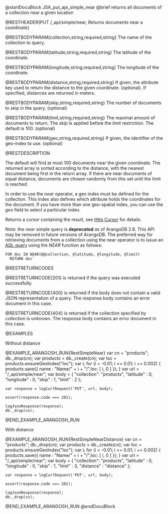 
@startDocuBlock JSA_put_api_simple_near
@brief returns all documents of a collection near a given location

@RESTHEADER{PUT /_api/simple/near, Returns documents near a coordinate}

@RESTBODYPARAM{collection,string,required,string}
The name of the collection to query.

@RESTBODYPARAM{latitude,string,required,string}
The latitude of the coordinate.

@RESTBODYPARAM{longitude,string,required,string}
The longitude of the coordinate.

@RESTBODYPARAM{distance,string,required,string}
If given, the attribute key used to return the distance to
the given coordinate. (optional). If specified, distances are returned in meters.

@RESTBODYPARAM{skip,string,required,string}
The number of documents to skip in the query. (optional)

@RESTBODYPARAM{limit,string,required,string}
The maximal amount of documents to return. The *skip* is
applied before the *limit* restriction. The default is 100. (optional)

@RESTBODYPARAM{geo,string,required,string}
If given, the identifier of the geo-index to use. (optional)

@RESTDESCRIPTION

The default will find at most 100 documents near the given coordinate.  The
returned array is sorted according to the distance, with the nearest document
being first in the return array. If there are near documents of equal distance, documents
are chosen randomly from this set until the limit is reached.

In order to use the *near* operator, a geo index must be defined for the
collection. This index also defines which attribute holds the coordinates
for the document.  If you have more than one geo-spatial index, you can use
the *geo* field to select a particular index.


Returns a cursor containing the result, see [Http Cursor](../HttpAqlQueryCursor/README.md) for details.

Note: the *near* simple query is **deprecated** as of ArangoDB 2.6. 
This API may be removed in future versions of ArangoDB. The preferred
way for retrieving documents from a collection using the near operator is
to issue an [AQL query](../Aql/GeoFunctions.md) using the *NEAR* function as follows: 


    FOR doc IN NEAR(@@collection, @latitude, @longitude, @limit)
      RETURN doc`

@RESTRETURNCODES

@RESTRETURNCODE{201}
is returned if the query was executed successfully.

@RESTRETURNCODE{400}
is returned if the body does not contain a valid JSON representation of a
query. The response body contains an error document in this case.

@RESTRETURNCODE{404}
is returned if the collection specified by *collection* is unknown.  The
response body contains an error document in this case.

@EXAMPLES

Without distance

@EXAMPLE_ARANGOSH_RUN{RestSimpleNear}
    var cn = "products";
    db._drop(cn);
    var products = db._create(cn);
    var loc = products.ensureGeoIndex("loc");
    var i;
    for (i = -0.01;  i <= 0.01;  i += 0.002) {
      products.save({ name : "Name/" + i + "/",loc: [ i, 0 ] });
    }
    var url = "/_api/simple/near";
    var body = {
      "collection": "products",
      "latitude" : 0,
      "longitude" : 0,
      "skip" : 1,
      "limit" : 2
    };

    var response = logCurlRequest('PUT', url, body);

    assert(response.code === 201);

    logJsonResponse(response);
    db._drop(cn);
@END_EXAMPLE_ARANGOSH_RUN

With distance

@EXAMPLE_ARANGOSH_RUN{RestSimpleNearDistance}
    var cn = "products";
    db._drop(cn);
    var products = db._create(cn);
    var loc = products.ensureGeoIndex("loc");
    var i;
    for (i = -0.01;  i <= 0.01;  i += 0.002) {
      products.save({ name : "Name/" + i + "/",loc: [ i, 0 ] });
    }
    var url = "/_api/simple/near";
    var body = {
      "collection": "products",
      "latitude" : 0,
      "longitude" : 0,
      "skip" : 1,
      "limit" : 3,
      "distance" : "distance"
    };

    var response = logCurlRequest('PUT', url, body);

    assert(response.code === 201);

    logJsonResponse(response);
    db._drop(cn);
@END_EXAMPLE_ARANGOSH_RUN
@endDocuBlock
